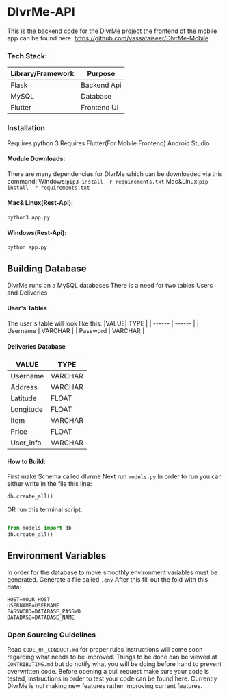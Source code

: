 
# DlvrMe-API

This is the backend code for the DlvrMe project the frontend of the mobile app can be found 
here: https://github.com/yassataiseer/DlvrMe-Mobile
### Tech Stack:
|Library/Framework| Purpose |
| ------ | ------ |
| Flask | Backend Api |
| MySQL | Database |
| Flutter| Frontend UI |


### Installation
Requires python 3
Requires Flutter(For Mobile Frontend)
Android Studio
#### Module Downloads:
There are many dependencies for DlvrMe which can be downloaded via this command:
Windows:```pip3 install -r requirements.txt```
Mac&Linux:```pip install -r requirements.txt```

#### Mac& Linux(Rest-Api):
```sh
python3 app.py
```
#### Windows(Rest-Api):
``` sh
python app.py
```

## Building Database
DlvrMe runs on a MySQL databases
There is a need for two tables Users and Deliveries

#### User's Tables
The user's table will look like this:
|VALUE| TYPE  |
| ------ | ------ |
| Username | VARCHAR |
| Password | VARCHAR |

#### Deliveries Database
| VALUE  | TYPE |
| ------ | ------ |
| Username | VARCHAR |
| Address | VARCHAR |
| Latitude | FLOAT |
| Longitude | FLOAT |
| Item | VARCHAR |
| Price | FLOAT |
| User_info | VARCHAR |

#### How to Build:
First make Schema called dlvrme
Next run ``` models.py ```
In order to run you can either write in the file this line:
```py 
db.create_all()
 ```
OR run this terminal script:
```py

from models import db
db.create_all()
````

## Environment Variables
In order for the database to move smoothly environment variables must be generated.
Generate a file called ``` .env ```
After this fill out the fold with this data:
```.env
HOST=YOUR_HOST
USERNAME=USERNAME
PASSWORD=DATABASE_PASSWD
DATABASE=DATABASE_NAME
```


### Open Sourcing Guidelines
Read ```CODE_OF_CONDUCT.md``` for proper rules
Instructions will come soon regarding what needs
to be improved.
Things to be done can be viewed at  ```CONTRIBUTING.md``` but do notify what
you will be doing before hand to prevent overwritten code.
Before opening a pull request make sure your code is tested, instructions 
in order to test your code can be found here.
Currently DlvrMe is not making new features rather improving current features.




